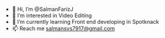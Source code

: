 - 👋 Hi, I’m @SalmanFarizJ
- 👀 I’m interested in Video Editing
- 🌱 I’m currently learning Front end developing in Spotknack
- 📫 Reach me salmansvs7917@gmail.com

<!---
SalmanFarizJ/SalmanFarizJ is a ✨ special ✨ repository because its `README.md` (this file) appears on your GitHub profile.
You can click the Preview link to take a look at your changes.
--->
